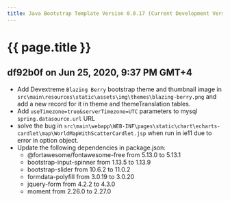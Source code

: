 ```yaml
---
title: Java Bootstrap Template Version 0.0.17 (Current Development Version)
---
```

# {{ page.title }}

## df92b0f on Jun 25, 2020, 9:37 PM GMT+4
- Add Devextreme `Blazing Berry` bootstrap theme and thumbnail image in `src\main\resources\static\assets\img\themes\blazing-berry.png`
and add a new record for it in theme and themeTranslation tables.
- Add `useTimezone=true&serverTimezone=UTC` parameters to mysql `spring.datasource.url` URL
- solve the bug in `src\main\webapp\WEB-INF\pages\static\chart\echarts-cardlet\map\WorldMapWithScatterCardlet.jsp`
 when run in ie11 due to error in option object.
- Update the following dependencies in package.json:
    - @fortawesome/fontawesome-free from 5.13.0 to 5.13.1
    - bootstrap-input-spinner from 1.13.5 to 1.13.9
    - bootstrap-slider from 10.6.2 to 11.0.2
    - formdata-polyfill from 3.0.19 to 3.0.20
    - jquery-form from 4.2.2 to 4.3.0
    - moment from 2.26.0 to 2.27.0
